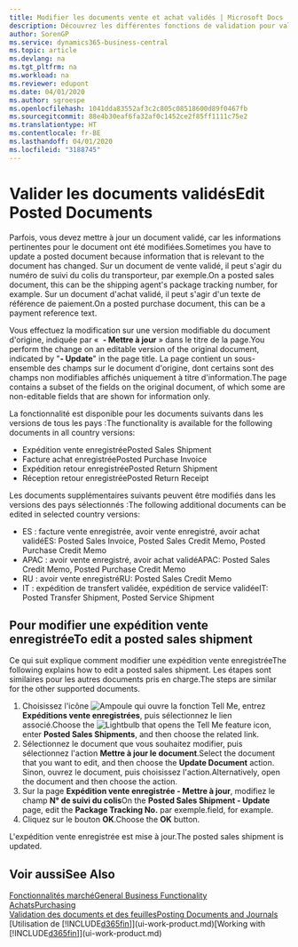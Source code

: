 ```yaml
---
title: Modifier les documents vente et achat validés | Microsoft Docs
description: Découvrez les différentes fonctions de validation pour valider les documents achat et comment mettre à jour les documents validés.
author: SorenGP
ms.service: dynamics365-business-central
ms.topic: article
ms.devlang: na
ms.tgt_pltfrm: na
ms.workload: na
ms.reviewer: edupont
ms.date: 04/01/2020
ms.author: sgroespe
ms.openlocfilehash: 1041dda83552af3c2c805c08518600d89f0467fb
ms.sourcegitcommit: 88e4b30eaf6fa32af0c1452ce2f85ff1111c75e2
ms.translationtype: HT
ms.contentlocale: fr-BE
ms.lasthandoff: 04/01/2020
ms.locfileid: "3188745"
---
```

# <a name="edit-posted-documents"></a><span data-ttu-id="8860a-103">Valider les documents validés</span><span class="sxs-lookup"><span data-stu-id="8860a-103">Edit Posted Documents</span></span>
<span data-ttu-id="8860a-104">Parfois, vous devez mettre à jour un document validé, car les informations pertinentes pour le document ont été modifiées.</span><span class="sxs-lookup"><span data-stu-id="8860a-104">Sometimes you have to update a posted document because information that is relevant to the document has changed.</span></span> <span data-ttu-id="8860a-105">Sur un document de vente validé, il peut s'agir du numéro de suivi du colis du transporteur, par exemple.</span><span class="sxs-lookup"><span data-stu-id="8860a-105">On a posted sales document, this can be the shipping agent's package tracking number, for example.</span></span> <span data-ttu-id="8860a-106">Sur un document d'achat validé, il peut s'agir d'un texte de référence de paiement.</span><span class="sxs-lookup"><span data-stu-id="8860a-106">On a posted purchase document, this can be a payment reference text.</span></span>

<span data-ttu-id="8860a-107">Vous effectuez la modification sur une version modifiable du document d'origine, indiquée par «  **- Mettre à jour** » dans le titre de la page.</span><span class="sxs-lookup"><span data-stu-id="8860a-107">You perform the change on an editable version of the original document, indicated by "**- Update**" in the page title.</span></span> <span data-ttu-id="8860a-108">La page contient un sous-ensemble des champs sur le document d'origine, dont certains sont des champs non modifiables affichés uniquement à titre d'information.</span><span class="sxs-lookup"><span data-stu-id="8860a-108">The page contains a subset of the fields on the original document, of which some are non-editable fields that are shown for information only.</span></span>

<span data-ttu-id="8860a-109">La fonctionnalité est disponible pour les documents suivants dans les versions de tous les pays :</span><span class="sxs-lookup"><span data-stu-id="8860a-109">The functionality is available for the following documents in all country versions:</span></span>
- <span data-ttu-id="8860a-110">Expédition vente enregistrée</span><span class="sxs-lookup"><span data-stu-id="8860a-110">Posted Sales Shipment</span></span>
- <span data-ttu-id="8860a-111">Facture achat enregistrée</span><span class="sxs-lookup"><span data-stu-id="8860a-111">Posted Purchase Invoice</span></span>
- <span data-ttu-id="8860a-112">Expédition retour enregistrée</span><span class="sxs-lookup"><span data-stu-id="8860a-112">Posted Return Shipment</span></span>
- <span data-ttu-id="8860a-113">Réception retour enregistrée</span><span class="sxs-lookup"><span data-stu-id="8860a-113">Posted Return Receipt</span></span>

<span data-ttu-id="8860a-114">Les documents supplémentaires suivants peuvent être modifiés dans les versions des pays sélectionnés :</span><span class="sxs-lookup"><span data-stu-id="8860a-114">The following additional documents can be edited in selected country versions:</span></span>
- <span data-ttu-id="8860a-115">ES : facture vente enregistrée, avoir vente enregistré, avoir achat validé</span><span class="sxs-lookup"><span data-stu-id="8860a-115">ES: Posted Sales Invoice, Posted Sales Credit Memo, Posted Purchase Credit Memo</span></span>
- <span data-ttu-id="8860a-116">APAC : avoir vente enregistré, avoir achat validé</span><span class="sxs-lookup"><span data-stu-id="8860a-116">APAC: Posted Sales Credit Memo, Posted Purchase Credit Memo</span></span>
- <span data-ttu-id="8860a-117">RU : avoir vente enregistré</span><span class="sxs-lookup"><span data-stu-id="8860a-117">RU: Posted Sales Credit Memo</span></span>
- <span data-ttu-id="8860a-118">IT : expédition de transfert validée, expédition de service validée</span><span class="sxs-lookup"><span data-stu-id="8860a-118">IT: Posted Transfer Shipment, Posted Service Shipment</span></span>

## <a name="to-edit-a-posted-sales-shipment"></a><span data-ttu-id="8860a-119">Pour modifier une expédition vente enregistrée</span><span class="sxs-lookup"><span data-stu-id="8860a-119">To edit a posted sales shipment</span></span>
<span data-ttu-id="8860a-120">Ce qui suit explique comment modifier une expédition vente enregistrée</span><span class="sxs-lookup"><span data-stu-id="8860a-120">The following explains how to edit a posted sales shipment.</span></span> <span data-ttu-id="8860a-121">Les étapes sont similaires pour les autres documents pris en charge.</span><span class="sxs-lookup"><span data-stu-id="8860a-121">The steps are similar for the other supported documents.</span></span>

1. <span data-ttu-id="8860a-122">Choisissez l'icône ![Ampoule qui ouvre la fonction Tell Me](media/ui-search/search_small.png "Dites-moi ce que vous voulez faire"), entrez **Expéditions vente enregistrées**, puis sélectionnez le lien associé.</span><span class="sxs-lookup"><span data-stu-id="8860a-122">Choose the ![Lightbulb that opens the Tell Me feature](media/ui-search/search_small.png "Tell me what you want to do") icon, enter **Posted Sales Shipments**, and then choose the related link.</span></span>
2. <span data-ttu-id="8860a-123">Sélectionnez le document que vous souhaitez modifier, puis sélectionnez l'action **Mettre à jour le document**.</span><span class="sxs-lookup"><span data-stu-id="8860a-123">Select the document that you want to edit, and then choose the **Update Document** action.</span></span> <span data-ttu-id="8860a-124">Sinon, ouvrez le document, puis choisissez l'action.</span><span class="sxs-lookup"><span data-stu-id="8860a-124">Alternatively, open the document and then choose the action.</span></span>
3. <span data-ttu-id="8860a-125">Sur la page **Expédition vente enregistrée - Mettre à jour**, modifiez le champ **N° de suivi du colis**</span><span class="sxs-lookup"><span data-stu-id="8860a-125">On the **Posted Sales Shipment - Update** page, edit the **Package Tracking No.**</span></span> <span data-ttu-id="8860a-126">par exemple.</span><span class="sxs-lookup"><span data-stu-id="8860a-126">field, for example.</span></span>
4. <span data-ttu-id="8860a-127">Cliquez sur le bouton **OK**.</span><span class="sxs-lookup"><span data-stu-id="8860a-127">Choose the **OK** button.</span></span>

<span data-ttu-id="8860a-128">L'expédition vente enregistrée est mise à jour.</span><span class="sxs-lookup"><span data-stu-id="8860a-128">The posted sales shipment is updated.</span></span>

## <a name="see-also"></a><span data-ttu-id="8860a-129">Voir aussi</span><span class="sxs-lookup"><span data-stu-id="8860a-129">See Also</span></span>
[<span data-ttu-id="8860a-130">Fonctionnalités marché</span><span class="sxs-lookup"><span data-stu-id="8860a-130">General Business Functionality</span></span>](ui-across-business-areas.md)  
[<span data-ttu-id="8860a-131">Achats</span><span class="sxs-lookup"><span data-stu-id="8860a-131">Purchasing</span></span>](purchasing-manage-purchasing.md)  
[<span data-ttu-id="8860a-132">Validation des documents et des feuilles</span><span class="sxs-lookup"><span data-stu-id="8860a-132">Posting Documents and Journals</span></span>](ui-post-documents-journals.md)  
<span data-ttu-id="8860a-133">[Utilisation de [!INCLUDE[d365fin](includes/d365fin_md.md)]](ui-work-product.md)</span><span class="sxs-lookup"><span data-stu-id="8860a-133">[Working with [!INCLUDE[d365fin](includes/d365fin_md.md)]](ui-work-product.md)</span></span>
